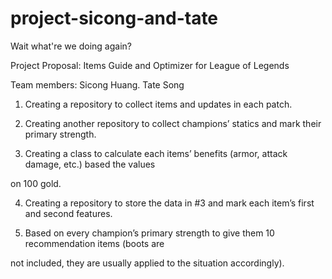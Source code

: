 # project-sicong-and-tate

Wait what're we doing again?

Project Proposal: Items Guide and Optimizer for League of Legends

Team members: Sicong Huang. Tate Song

1. Creating a repository to collect items and updates in each patch.

2. Creating another repository to collect champions’ statics and mark their primary strength.

3. Creating a class to calculate each items’ benefits (armor, attack damage, etc.) based the values

on 100 gold.

4. Creating a repository to store the data in #3 and mark each item’s first and second features.

5. Based on every champion’s primary strength to give them 10 recommendation items (boots are

not included, they are usually applied to the situation accordingly).
